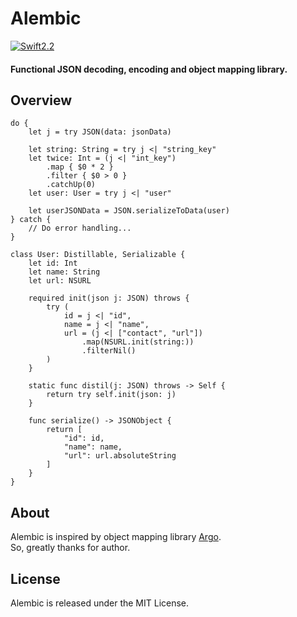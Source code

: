 # Alembic
[![Swift2.2](https://img.shields.io/badge/swift2.2-compatible-blue.svg?style=flat)](https://developer.apple.com/swift)  
#### Functional JSON decoding, encoding and object mapping library.  

## Overview  
```
do {
    let j = try JSON(data: jsonData)
    
    let string: String = try j <| "string_key"
    let twice: Int = (j <| "int_key")
        .map { $0 * 2 }
        .filter { $0 > 0 }
        .catchUp(0)
    let user: User = try j <| "user"

    let userJSONData = JSON.serializeToData(user)
} catch {
    // Do error handling...
}

class User: Distillable, Serializable {
    let id: Int
    let name: String
    let url: NSURL
    
    required init(json j: JSON) throws {
        try (
            id = j <| "id",
            name = j <| "name",
            url = (j <| ["contact", "url"])
                .map(NSURL.init(string:))
                .filterNil()
        )
    }

    static func distil(j: JSON) throws -> Self {
        return try self.init(json: j)
    }

    func serialize() -> JSONObject {
        return [
            "id": id,
            "name": name,
            "url": url.absoluteString
        ]
    }
}
```

## About  
Alembic is inspired by object mapping library [Argo](https://github.com/thoughtbot/Argo).  
So, greatly thanks for author.

## License  
Alembic is released under the MIT License.